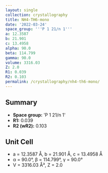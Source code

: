 ```yaml
---
layout: single
collection: crystallography
title: NH4-TH6-mono
date: '2022-03-24'
space_group: '''P 1 21/n 1'''
a: 12.3587
b: 21.901
c: 13.4958
alpha: 90.0
beta: 114.799
gamma: 90.0
volume: 3316.03
Z: 2.0
R1: 0.039
R2: 0.103
permalink: /crystallography/nh4-th6-mono/
---
```


## Summary

- **Space group:** 'P 1 21/n 1'
- **R1:** 0.039
- **R2 (wR2):** 0.103

## Unit Cell
- a = 12.3587 Å, b = 21.901 Å, c = 13.4958 Å
- α = 90.0°, β = 114.799°, γ = 90.0°
- V = 3316.03 Å³, Z = 2.0
